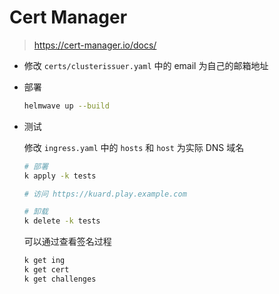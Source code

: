 # Cert Manager

> https://cert-manager.io/docs/

- 修改 `certs/clusterissuer.yaml` 中的 email 为自己的邮箱地址

- 部署

  ```sh
  helmwave up --build
  ```

- 测试

  修改 `ingress.yaml` 中的 `hosts` 和 `host` 为实际 DNS 域名

  ```sh
  # 部署
  k apply -k tests

  # 访问 https://kuard.play.example.com

  # 卸载
  k delete -k tests
  ```

  可以通过查看签名过程

  ```sh
  k get ing
  k get cert
  k get challenges
  ```
